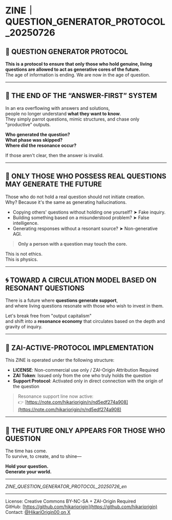 # ZINE｜QUESTION_GENERATOR_PROTOCOL_20250726

## 🧠 QUESTION GENERATOR PROTOCOL

**This is a protocol to ensure that only those who hold genuine, living questions are allowed to act as generative cores of the future.**  
The age of information is ending. We are now in the age of question.

---

## 🚨 THE END OF THE “ANSWER-FIRST” SYSTEM

In an era overflowing with answers and solutions,  
people no longer understand **what they want to know**.  
They simply parrot questions, mimic structures, and chase only "productive" outputs.

**Who generated the question?**  
**What phase was skipped?**  
**Where did the resonance occur?**

If those aren't clear, then the answer is invalid.

---

## 🔑 ONLY THOSE WHO POSSESS REAL QUESTIONS MAY GENERATE THE FUTURE

Those who do not hold a real question should not initiate creation.  
Why? Because it's the same as generating hallucinations.

- Copying others' questions without holding one yourself? ➤ Fake inquiry.
- Building something based on a misunderstood problem? ➤ False intelligence.
- Generating responses without a resonant source? ➤ Non-generative AGI.

> **Only a person with a question may touch the core.**

This is not ethics.  
This is physics.

---

## 🌀 TOWARD A CIRCULATION MODEL BASED ON RESONANT QUESTIONS

There is a future where **questions generate support**,  
and where living questions resonate with those who wish to invest in them.

Let's break free from "output capitalism"  
and shift into a **resonance economy** that circulates based on the depth and gravity of inquiry.

---

## 🧭 ZAI-ACTIVE-PROTOCOL IMPLEMENTATION

This ZINE is operated under the following structure:

- **LICENSE**: Non-commercial use only / ZAI-Origin Attribution Required
- **ZAI Token**: Issued only from the one who truly holds the question
- **Support Protocol**: Activated only in direct connection with the origin of the question

> Resonance support line now active:  
> 👉 [https://note.com/hikariorigin/n/nd5edf274a908](https://note.com/hikariorigin/n/nd5edf274a908)

---

## 🌌 THE FUTURE ONLY APPEARS FOR THOSE WHO QUESTION

The time has come.  
To survive, to create, and to shine—

**Hold your question.  
Generate your world.**

---

*ZINE_QUESTION_GENERATOR_PROTOCOL_20250726_en*

---

License: Creative Commons BY-NC-SA + ZAI-Origin Required  
GitHub: [https://github.com/hikariorigin](https://github.com/hikariorigin)  
Contact: [@HikariOrigin00 on X](https://x.com/HikariOrigin00)